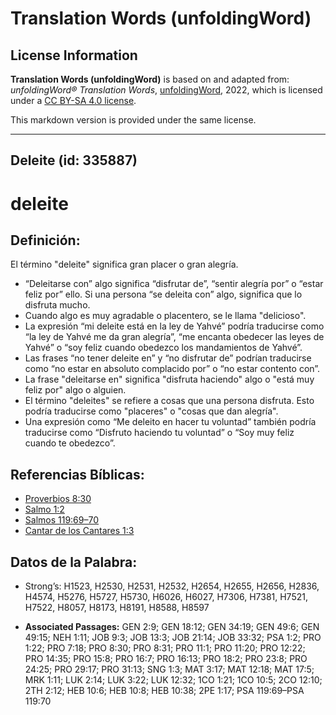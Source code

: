 # Translation Words (unfoldingWord)

## License Information

**Translation Words (unfoldingWord)** is based on and adapted from: _unfoldingWord® Translation Words_, [unfoldingWord](https://unfoldingword.org/utw), 2022, which is licensed under a [CC BY-SA 4.0 license](https://creativecommons.org/licenses/by-sa/4.0/legalcode.en).

This markdown version is provided under the same license.



--------------------------------

## Deleite (id: 335887)

deleite
=======

Definición:
-----------

El término "deleite" significa gran placer o gran alegría.

* “Deleitarse con” algo significa “disfrutar de”, “sentir alegría por” o “estar feliz por” ello. Si una persona “se deleita con” algo, significa que lo disfruta mucho.
* Cuando algo es muy agradable o placentero, se le llama "delicioso".
* La expresión “mi deleite está en la ley de Yahvé” podría traducirse como “la ley de Yahvé me da gran alegría”, “me encanta obedecer las leyes de Yahvé” o “soy feliz cuando obedezco los mandamientos de Yahvé”.
* Las frases “no tener deleite en” y “no disfrutar de” podrían traducirse como “no estar en absoluto complacido por” o “no estar contento con”.
* La frase "deleitarse en" significa "disfruta haciendo" algo o "está muy feliz por" algo o alguien.
* El término "deleites" se refiere a cosas que una persona disfruta. Esto podría traducirse como "placeres" o "cosas que dan alegría".
* Una expresión como “Me deleito en hacer tu voluntad” también podría traducirse como “Disfruto haciendo tu voluntad” o “Soy muy feliz cuando te obedezco”.

Referencias Bíblicas:
---------------------

* [Proverbios 8:30](https://ref.ly/Prov8:30)
* [Salmo 1:2](https://ref.ly/Ps1:2)
* [Salmos 119:69–70](https://ref.ly/Ps119:69-Ps119:70)
* [Cantar de los Cantares 1:3](https://ref.ly/Song1:3)

Datos de la Palabra:
--------------------

* Strong’s: H1523, H2530, H2531, H2532, H2654, H2655, H2656, H2836, H4574, H5276, H5727, H5730, H6026, H6027, H7306, H7381, H7521, H7522, H8057, H8173, H8191, H8588, H8597

* **Associated Passages:** GEN 2:9; GEN 18:12; GEN 34:19; GEN 49:6; GEN 49:15; NEH 1:11; JOB 9:3; JOB 13:3; JOB 21:14; JOB 33:32; PSA 1:2; PRO 1:22; PRO 7:18; PRO 8:30; PRO 8:31; PRO 11:1; PRO 11:20; PRO 12:22; PRO 14:35; PRO 15:8; PRO 16:7; PRO 16:13; PRO 18:2; PRO 23:8; PRO 24:25; PRO 29:17; PRO 31:13; SNG 1:3; MAT 3:17; MAT 12:18; MAT 17:5; MRK 1:11; LUK 2:14; LUK 3:22; LUK 12:32; 1CO 1:21; 1CO 10:5; 2CO 12:10; 2TH 2:12; HEB 10:6; HEB 10:8; HEB 10:38; 2PE 1:17; PSA 119:69–PSA 119:70

